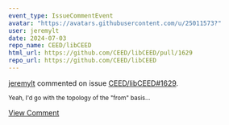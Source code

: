 ```yaml
---
event_type: IssueCommentEvent
avatar: "https://avatars.githubusercontent.com/u/25011573?"
user: jeremylt
date: 2024-07-03
repo_name: CEED/libCEED
html_url: https://github.com/CEED/libCEED/pull/1629
repo_url: https://github.com/CEED/libCEED
---
```


<a href='https://github.com/jeremylt' target='_blank'>jeremylt</a> commented on issue <a href='https://github.com/CEED/libCEED/pull/1629' target='_blank'>CEED/libCEED#1629</a>.

<small>Yeah, I'd go with the topology of the "from" basis...</small>

<a href='https://github.com/CEED/libCEED/pull/1629' target='_blank'>View Comment</a>